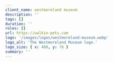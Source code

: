 ```yaml
---
client_name: westmoreland museum
description: ''
tags: []
duration: ''
roles: []
url: https://walkin-pets.com
logo: '/images/logos/westmoreland-museum.webp'
logo_alt: 'The Westmoreland Museum logo.'
logo_size: { x: 480, y: 76 }
summary: ''
---
```

